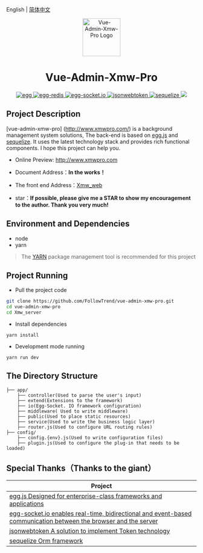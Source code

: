 English | [简体中文](./README.zh-CN.md)

<p align="center"><img width="100" src="https://xmwpro.oss-cn-beijing.aliyuncs.com/vue-admin-xmw-pro/logo.svg" alt="Vue-Admin-Xmw-Pro Logo"></p>

<h1 align="center">Vue-Admin-Xmw-Pro</h1>

<p align="center">
  <a href="https://github.com/eggjs/egg/" target="_blank">
    <img src="https://xmwpro.oss-cn-beijing.aliyuncs.com/vue-admin-xmw-pro/egg.svg" alt="egg">
  </a>
  <a href="https://github.com/eggjs/egg-redis/" target="_blank">
    <img src="https://xmwpro.oss-cn-beijing.aliyuncs.com/vue-admin-xmw-pro/redis.svg" alt="egg-redis">
  </a>
  <a href="https://github.com/eggjs/egg-socket.io/" target="_blank">
    <img src="https://xmwpro.oss-cn-beijing.aliyuncs.com/vue-admin-xmw-pro/socket.svg" alt="egg-socket.io">
  </a>
  <a href="https://github.com/auth0/node-jsonwebtoken/" target="_blank">
    <img src="https://xmwpro.oss-cn-beijing.aliyuncs.com/vue-admin-xmw-pro/token.svg" alt="jsonwebtoken">
  </a>
  <a href="https://github.com/sequelize/sequelize/" target="_blank">
    <img src="https://xmwpro.oss-cn-beijing.aliyuncs.com/vue-admin-xmw-pro/socket.svg" alt="sequelize">
  </a>
  <a>
    <img src="https://xmwpro.oss-cn-beijing.aliyuncs.com/vue-admin-xmw-pro/build.svg">
  </a>
</p>

## Project Description

[vue-admin-xmw-pro] (http://www.xmwpro.com/) is a background management system solutions, The back-end is based on [egg.js](https://github.com/eggjs/egg/) and [sequelize](https://github.com/sequelize/sequelize/). It uses the latest technology stack and provides rich functional components. I hope this project can help you.

- Online Preview: http://www.xmwpro.com

- Document Address：**In the works！**

- The front end Address：[Xmw_web](../Xmw_web)

- star：**If possible, please give me a STAR to show my encouragement to the author. Thank you very much!**

## Environment and Dependencies

- node
- yarn

> The [YARN](https://yarnpkg.com/) package management tool is recommended for this project

## Project Running

- Pull the project code
```bash
git clone https://github.com/FollowTrend/vue-admin-xmw-pro.git
cd vue-admin-xmw-pro
cd Xmw_server
```

- Install dependencies
```
yarn install
```

- Development mode running
```
yarn run dev
```

## The Directory Structure

```
├── app/
    ├── controller(Used to parse the user's input)
    ├── extend(Extensions to the framework)
    ├── io(Egg-Socket. IO framework configuration)
    ├── middleware( Used to write middleware)
    ├── public(Used to place static resources)
    ├── service(Used to write the business logic layer)
    ├── router.js(Used to configure URL routing rules)
├── config/
    ├── config.{env}.js(Used to write configuration files)
    ├── plugin.js(Used to configure the plug-in that needs to be loaded)
```


## Special Thanks（Thanks to the giant）

| Project                                                          |
| ---------------------------------------------------------------- |
| [egg.js Designed for enterprise-class frameworks and applications](https://github.com/eggjs/egg)                              |
| [egg-socket.io enables real-time, bidirectional and event-based communication between the browser and the server](https://github.com/eggjs/egg-socket.io)     |
| [jsonwebtoken A solution to implement Token technology](https://github.com/auth0/node-jsonwebtoken) |
| [sequelize Orm framework](https://github.com/sequelize/sequelize)                          |
